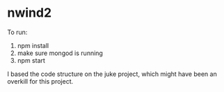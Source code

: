 # nwind2

To run:
1) npm install
2) make sure mongod is running
3) npm start

I based the code structure on the juke project, which might have been an overkill for this project. 
